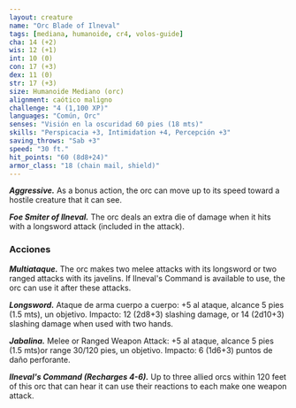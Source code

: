 ```yaml
---
layout: creature
name: "Orc Blade of Ilneval"
tags: [mediana, humanoide, cr4, volos-guide]
cha: 14 (+2)
wis: 12 (+1)
int: 10 (0)
con: 17 (+3)
dex: 11 (0)
str: 17 (+3)
size: Humanoide Mediano (orc)
alignment: caótico maligno
challenge: "4 (1,100 XP)"
languages: "Común, Orc"
senses: "Visión en la oscuridad 60 pies (18 mts)"
skills: "Perspicacia +3, Intimidation +4, Percepción +3"
saving_throws: "Sab +3"
speed: "30 ft."
hit_points: "60 (8d8+24)"
armor_class: "18 (chain mail, shield)"
---
```


***Aggressive.*** As a bonus action, the orc can move up to its speed toward a hostile creature that it can see.

***Foe Smiter of Ilneval.*** The orc deals an extra die of damage when it hits with a longsword attack (included in the attack).

### Acciones

***Multiataque.*** The orc makes two melee attacks with its longsword or two ranged attacks with its javelins. If Ilneval's Command is available to use, the orc can use it after these attacks.

***Longsword.*** Ataque de arma cuerpo a cuerpo: +5 al ataque, alcance 5 pies (1.5 mts), un objetivo. Impacto: 12 (2d8+3) slashing damage, or 14 (2d10+3) slashing damage when used with two hands.

***Jabalina.*** Melee or Ranged Weapon Attack: +5 al ataque, alcance 5 pies (1.5 mts)or range 30/120 pies, un objetivo. Impacto: 6 (1d6+3) puntos de daño perforante.

***Ilneval's Command (Recharges 4-6).*** Up to three allied orcs within 120 feet of this orc that can hear it can use their reactions to each make one weapon attack.
